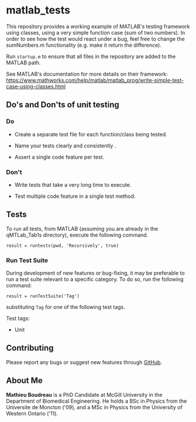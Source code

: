 # matlab_tests

This repository provides a working example of MATLAB's testing framework using classes, 
using a very simple function case (sum of two numbers). In order to see how the test would
react under a bug, feel free to change the sumNumbers.m functionality (e.g. make it return
the difference).

Run `startup.m` to ensure that all files in the repository are added to the MATLAB path.

See MATLAB's documentation for more details on their framework: https://www.mathworks.com/help/matlab/matlab_prog/write-simple-test-case-using-classes.html

## Do's and Don'ts of unit testing

### Do

* Create a separate test file for each function/class being tested. 

* Name your tests clearly and consistently .

* Assert a single code feature per test.

### Don't

* Write tests that take a very long time to execute.

* Test multiple code feature in a single test method.


## Tests

To run all tests, from MATLAB (assuming you are already in the qMTLab_Tab1s directory), 
execute the following command.

`result = runtests(pwd, 'Recursively', true)`

### Run Test Suite

During development of new features or bug-fixing, it may be preferable to run a test suite relevant to a specific category.
To do so, run the following command:

`result = runTestSuite('Tag')`

substituting `Tag` for one of the following test tags.

Test tags:

* Unit

## Contributing

Please report any bugs or suggest new features through [GitHub](https://github.com/mathieuboudreau/qMTLab_Tabs/issues).

## About Me

**Mathieu Boudreau** is a PhD Candidate at McGill University in the Department of Biomedical Engineering. He holds a BSc in 
Physics from the Universite de Moncton ('09), and a MSc in Physics from the University of Western Ontario ('11).
